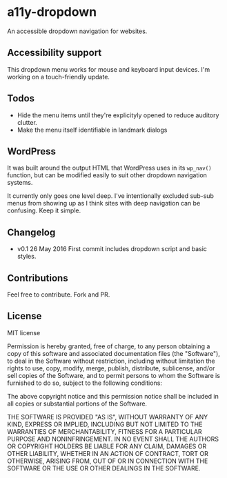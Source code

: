 # a11y-dropdown
An accessible dropdown navigation for websites.

## Accessibility support
This dropdown menu works for mouse and keyboard input devices. I'm working on a touch-friendly update.

## Todos
* Hide the menu items until they're explicityly opened to reduce auditory clutter.
* Make the menu itself identifiable in landmark dialogs

## WordPress
It was built around the output HTML that WordPress uses in its `wp_nav()` function, but can be modified easily to suit other dropdown navigation systems.

It currently only goes one level deep. I've intentionally excluded sub-sub menus from showing up as I think sites with deep navigation can be confusing. Keep it simple.

## Changelog
* v0.1 26 May 2016 First commit includes dropdown script and basic styles.

## Contributions
Feel free to contribute. Fork and PR.

## License
MIT license

Permission is hereby granted, free of charge, to any person obtaining a copy of this software and associated documentation files (the "Software"), to deal in the Software without restriction, including without limitation the rights to use, copy, modify, merge, publish, distribute, sublicense, and/or sell copies of the Software, and to permit persons to whom the Software is furnished to do so, subject to the following conditions:

The above copyright notice and this permission notice shall be included in all copies or substantial portions of the Software.

THE SOFTWARE IS PROVIDED "AS IS", WITHOUT WARRANTY OF ANY KIND, EXPRESS OR IMPLIED, INCLUDING BUT NOT LIMITED TO THE WARRANTIES OF MERCHANTABILITY, FITNESS FOR A PARTICULAR PURPOSE AND NONINFRINGEMENT. IN NO EVENT SHALL THE AUTHORS OR COPYRIGHT HOLDERS BE LIABLE FOR ANY CLAIM, DAMAGES OR OTHER LIABILITY, WHETHER IN AN ACTION OF CONTRACT, TORT OR OTHERWISE, ARISING FROM, OUT OF OR IN CONNECTION WITH THE SOFTWARE OR THE USE OR OTHER DEALINGS IN THE SOFTWARE.
